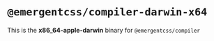 # `@emergentcss/compiler-darwin-x64`

This is the **x86_64-apple-darwin** binary for `@emergentcss/compiler`
